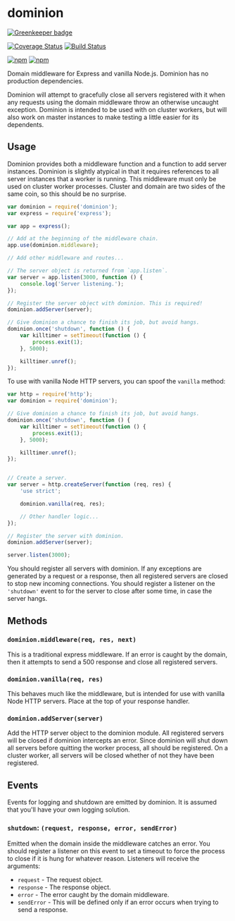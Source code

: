 # dominion

[![Greenkeeper badge](https://badges.greenkeeper.io/qubyte/dominion.svg)](https://greenkeeper.io/)

[![Coverage Status](https://img.shields.io/coveralls/qubyte/dominion.svg?style=flat)](https://coveralls.io/r/qubyte/dominion?branch=master)
[![Build Status](https://img.shields.io/travis/qubyte/dominion/master.svg?style=flat)](https://travis-ci.org/qubyte/dominion)

[![npm](https://img.shields.io/npm/v/dominion.svg?style=flat)](https://npmjs.org/dominion)
[![npm](https://img.shields.io/github/release/qubyte/dominion.svg?style=flat)](https://github.com/qubyte/dominion/releases)

Domain middleware for Express and vanilla Node.js. Dominion has no production dependencies.

Dominion will attempt to gracefully close all servers registered with it when any requests using
the domain middleware throw an otherwise uncaught exception. Dominion is intended to be used with
on cluster workers, but will also work on master instances to make testing a little easier for its
dependents.

## Usage

Dominion provides both a middleware function and a function to add server instances. Dominion is
slightly atypical in that it requires references to all server instances that a worker is running.
This middleware must only be used on cluster worker processes. Cluster and domain are two sides of
the same coin, so this should be no surprise.

```javascript
var dominion = require('dominion');
var express = require('express');

var app = express();

// Add at the beginning of the middleware chain.
app.use(dominion.middleware);

// Add other middleware and routes...

// The server object is returned from `app.listen`.
var server = app.listen(3000, function () {
    console.log('Server listening.');
});

// Register the server object with dominion. This is required!
dominion.addServer(server);

// Give dominion a chance to finish its job, but avoid hangs.
dominion.once('shutdown', function () {
    var killtimer = setTimeout(function () {
        process.exit(1);
    }, 5000);

    killtimer.unref();
});
```

To use with vanilla Node HTTP servers, you can spoof the `vanilla` method:

```javascript
var http = require('http');
var dominion = require('dominion');

// Give dominion a chance to finish its job, but avoid hangs.
dominion.once('shutdown', function () {
    var killtimer = setTimeout(function () {
        process.exit(1);
    }, 5000);

    killtimer.unref();
});


// Create a server.
var server = http.createServer(function (req, res) {
    'use strict';

    dominion.vanilla(req, res);

    // Other handler logic...
});

// Register the server with dominion.
dominion.addServer(server);

server.listen(3000);
```

You should register all servers with dominion. If any exceptions are generated by a request or a
response, then all registered servers are closed to stop new incoming connections. You should
register a listener on the `'shutdown'` event to for the server to close after some time, in case
the server hangs.

## Methods

### `dominion.middleware(req, res, next)`

This is a traditional express middleware. If an error is caught by the domain, then it attempts to
send a 500 response and close all registered servers.

### `dominion.vanilla(req, res)`

This behaves much like the middleware, but is intended for use with vanilla Node HTTP servers.
Place at the top of your response handler.

### `dominion.addServer(server)`

Add the HTTP server object to the dominion module. All registered servers will be closed if dominion
intercepts an error. Since dominion will shut down all servers before quitting the worker process,
all should be registered. On a cluster worker, all servers will be closed whether of not they have
been registered.

## Events

Events for logging and shutdown are emitted by dominion. It is assumed that you'll have your own
logging solution.

### `shutdown`: `(request, response, error, sendError)`

Emitted when the domain inside the middleware catches an error. You should register a listener on
this event to set a timeout to force the process to close if it is hung for whatever reason.
Listeners will receive the arguments:

 - `request` - The request object.
 - `response` - The response object.
 - `error` - The error caught by the domain middleware.
 - `sendError` - This will be defined only if an error occurs when trying to send a response.
